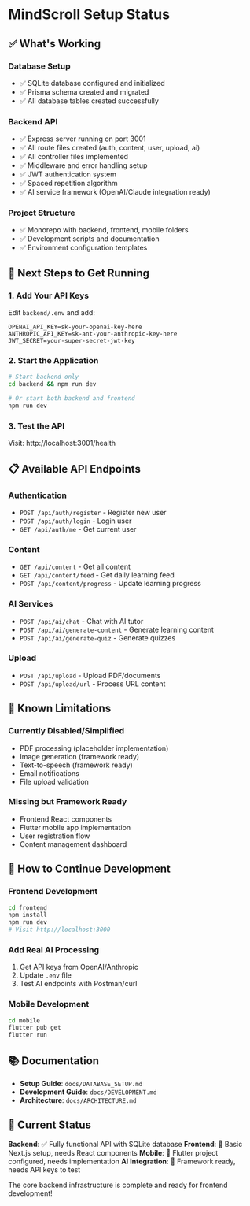 # MindScroll Setup Status

## ✅ **What's Working**

### **Database Setup**
- ✅ SQLite database configured and initialized
- ✅ Prisma schema created and migrated
- ✅ All database tables created successfully

### **Backend API**
- ✅ Express server running on port 3001
- ✅ All route files created (auth, content, user, upload, ai)
- ✅ All controller files implemented
- ✅ Middleware and error handling setup
- ✅ JWT authentication system
- ✅ Spaced repetition algorithm
- ✅ AI service framework (OpenAI/Claude integration ready)

### **Project Structure**
- ✅ Monorepo with backend, frontend, mobile folders
- ✅ Development scripts and documentation
- ✅ Environment configuration templates

## 🚧 **Next Steps to Get Running**

### **1. Add Your API Keys**
Edit `backend/.env` and add:
```env
OPENAI_API_KEY=sk-your-openai-key-here
ANTHROPIC_API_KEY=sk-ant-your-anthropic-key-here
JWT_SECRET=your-super-secret-jwt-key
```

### **2. Start the Application**
```bash
# Start backend only
cd backend && npm run dev

# Or start both backend and frontend
npm run dev
```

### **3. Test the API**
Visit: http://localhost:3001/health

## 📋 **Available API Endpoints**

### **Authentication**
- `POST /api/auth/register` - Register new user
- `POST /api/auth/login` - Login user
- `GET /api/auth/me` - Get current user

### **Content**
- `GET /api/content` - Get all content
- `GET /api/content/feed` - Get daily learning feed
- `POST /api/content/progress` - Update learning progress

### **AI Services**
- `POST /api/ai/chat` - Chat with AI tutor
- `POST /api/ai/generate-content` - Generate learning content
- `POST /api/ai/generate-quiz` - Generate quizzes

### **Upload**
- `POST /api/upload` - Upload PDF/documents
- `POST /api/upload/url` - Process URL content

## 🔧 **Known Limitations**

### **Currently Disabled/Simplified**
- PDF processing (placeholder implementation)
- Image generation (framework ready)
- Text-to-speech (framework ready)
- Email notifications
- File upload validation

### **Missing but Framework Ready**
- Frontend React components
- Flutter mobile app implementation
- User registration flow
- Content management dashboard

## 🚀 **How to Continue Development**

### **Frontend Development**
```bash
cd frontend
npm install
npm run dev
# Visit http://localhost:3000
```

### **Add Real AI Processing**
1. Get API keys from OpenAI/Anthropic
2. Update `.env` file
3. Test AI endpoints with Postman/curl

### **Mobile Development**
```bash
cd mobile
flutter pub get
flutter run
```

## 📚 **Documentation**

- **Setup Guide**: `docs/DATABASE_SETUP.md`
- **Development Guide**: `docs/DEVELOPMENT.md`
- **Architecture**: `docs/ARCHITECTURE.md`

## 🎯 **Current Status**

**Backend**: ✅ Fully functional API with SQLite database
**Frontend**: 🔧 Basic Next.js setup, needs React components
**Mobile**: 🔧 Flutter project configured, needs implementation
**AI Integration**: 🔧 Framework ready, needs API keys to test

The core backend infrastructure is complete and ready for frontend development!